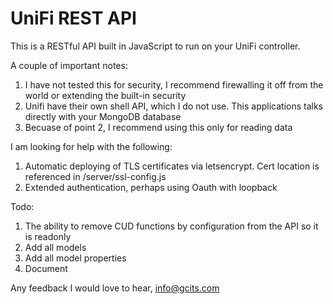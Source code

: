 # UniFi REST API

This is a RESTful API built in JavaScript to run on your UniFi controller.

A couple of important notes:

1. I have not tested this for security, I recommend firewalling it off from the world or extending the built-in security
2. Unifi have their own shell API, which I do not use. This applications talks directly with your MongoDB database
3. Becuase of point 2, I recommend using this only for reading data

I am looking for help with the following:

1. Automatic deploying of TLS certificates via letsencrypt. Cert location is referenced in /server/ssl-config.js
2. Extended authentication, perhaps using Oauth with loopback

Todo:

1. The ability to remove CUD functions by configuration from the API so it is readonly
2. Add all models
3. Add all model properties
4. Document


Any feedback I would love to hear, info@gcits.com
